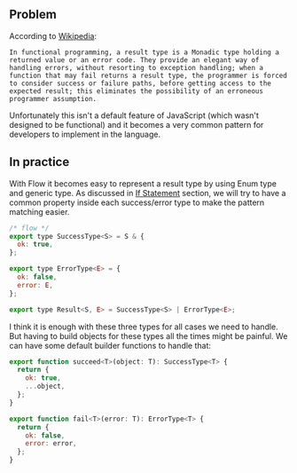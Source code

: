 ## Problem

According to [Wikipedia](https://en.wikipedia.org/wiki/Result_type):

```
In functional programming, a result type is a Monadic type holding a returned value or an error code. They provide an elegant way of handling errors, without resorting to exception handling; when a function that may fail returns a result type, the programmer is forced to consider success or failure paths, before getting access to the expected result; this eliminates the possibility of an erroneous programmer assumption.
```

Unfortunately this isn't a default feature of JavaScript (which wasn't designed to be functional) and it becomes a very common pattern for developers to implement in the language.

## In practice

With Flow it becomes easy to represent a result type by using Enum type and generic type. As discussed in [If Statement](IfStatement.md) section, we will try to have a common property inside each success/error type to make the pattern matching easier.

```js
/* flow */
export type SuccessType<S> = S & {
  ok: true,
};

export type ErrorType<E> = {
  ok: false,
  error: E,
};

export type Result<S, E> = SuccessType<S> | ErrorType<E>;
```

I think it is enough with these three types for all cases we need to handle. But having to build objects for these types all the times might be painful. We can have some default builder functions to handle that:

```js
export function succeed<T>(object: T): SuccessType<T> {
  return {
    ok: true,
    ...object,
  };
}

export function fail<T>(error: T): ErrorType<T> {
  return {
    ok: false,
    error: error,
  };
}
```
